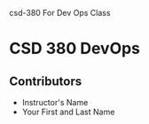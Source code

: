  csd-380
For Dev Ops Class
# CSD 380 DevOps

## Contributors
- Instructor's Name
- Your First and Last Name
